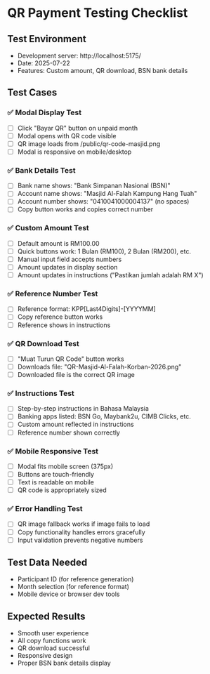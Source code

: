 # QR Payment Testing Checklist

## Test Environment
- Development server: http://localhost:5175/
- Date: 2025-07-22
- Features: Custom amount, QR download, BSN bank details

## Test Cases

### ✅ Modal Display Test
- [ ] Click "Bayar QR" button on unpaid month
- [ ] Modal opens with QR code visible
- [ ] QR image loads from /public/qr-code-masjid.png
- [ ] Modal is responsive on mobile/desktop

### ✅ Bank Details Test  
- [ ] Bank name shows: "Bank Simpanan Nasional (BSN)"
- [ ] Account name shows: "Masjid Al-Falah Kampung Hang Tuah"
- [ ] Account number shows: "0410041000004137" (no spaces)
- [ ] Copy button works and copies correct number

### ✅ Custom Amount Test
- [ ] Default amount is RM100.00
- [ ] Quick buttons work: 1 Bulan (RM100), 2 Bulan (RM200), etc.
- [ ] Manual input field accepts numbers
- [ ] Amount updates in display section
- [ ] Amount updates in instructions ("Pastikan jumlah adalah RM X")

### ✅ Reference Number Test
- [ ] Reference format: KPP[Last4Digits]-[YYYYMM]
- [ ] Copy reference button works
- [ ] Reference shows in instructions

### ✅ QR Download Test
- [ ] "Muat Turun QR Code" button works
- [ ] Downloads file: "QR-Masjid-Al-Falah-Korban-2026.png"
- [ ] Downloaded file is the correct QR image

### ✅ Instructions Test
- [ ] Step-by-step instructions in Bahasa Malaysia
- [ ] Banking apps listed: BSN Go, Maybank2u, CIMB Clicks, etc.
- [ ] Custom amount reflected in instructions
- [ ] Reference number shown correctly

### ✅ Mobile Responsive Test
- [ ] Modal fits mobile screen (375px)
- [ ] Buttons are touch-friendly
- [ ] Text is readable on mobile
- [ ] QR code is appropriately sized

### ✅ Error Handling Test
- [ ] QR image fallback works if image fails to load
- [ ] Copy functionality handles errors gracefully
- [ ] Input validation prevents negative numbers

## Test Data Needed
- Participant ID (for reference generation)
- Month selection (for reference format)
- Mobile device or browser dev tools

## Expected Results
- Smooth user experience
- All copy functions work
- QR download successful
- Responsive design
- Proper BSN bank details display